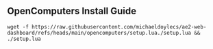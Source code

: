 ## OpenComputers Install Guide

```
wget -f https://raw.githubusercontent.com/michaeldoylecs/ae2-web-dashboard/refs/heads/main/opencomputers/setup.lua./setup.lua && ./setup.lua
```
